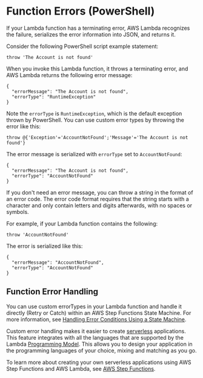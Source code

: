 # Function Errors \(PowerShell\)<a name="powershell-exceptions"></a>

If your Lambda function has a terminating error, AWS Lambda recognizes the failure, serializes the error information into JSON, and returns it\.

Consider the following PowerShell script example statement:

```
throw 'The Account is not found'
```

When you invoke this Lambda function, it throws a terminating error, and AWS Lambda returns the following error message:

```
{
  "errorMessage": "The Account is not found",
  "errorType": "RuntimeException"
}
```

Note the `errorType` is `RuntimeException`, which is the default exception thrown by PowerShell\. You can use custom error types by throwing the error like this:

```
throw @{'Exception'='AccountNotFound';'Message'='The Account is not found'}
```

The error message is serialized with `errorType` set to `AccountNotFound`:

```
{
  "errorMessage": "The Account is not found",
  "errorType": "AccountNotFound"
}
```

If you don't need an error message, you can throw a string in the format of an error code\. The error code format requires that the string starts with a character and only contain letters and digits afterwards, with no spaces or symbols\.

For example, if your Lambda function contains the following:

```
throw 'AccountNotFound'
```

The error is serialized like this:

```
{
  "errorMessage": "AccountNotFound",
  "errorType": "AccountNotFound"
}
```

## Function Error Handling<a name="powershell-custom-errors"></a>

You can use custom errorTypes in your Lambda function and handle it directly \(Retry or Catch\) within an AWS Step Functions State Machine\. For more information, see [Handling Error Conditions Using a State Machine](https://docs.aws.amazon.com/step-functions/latest/dg/tutorial-handling-error-conditions.html)\. 

Custom error handling makes it easier to create [serverless](https://aws.amazon.com/serverless) applications\. This feature integrates with all the languages that are supported by the Lambda [Programming Model](programming-model-v2.md)\. This allows you to design your application in the programming languages of your choice, mixing and matching as you go\.

To learn more about creating your own serverless applications using AWS Step Functions and AWS Lambda, see [AWS Step Functions](https://aws.amazon.com/step-functions/)\.
